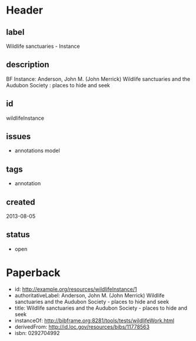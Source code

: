 # Header

## label

Wildlife sanctuaries - Instance

## description

BF Instance: Anderson, John M. (John Merrick) Wildlife sanctuaries and the Audubon Society : places to hide and seek

## id

wildlifeInstance

## issues

* annotations model

## tags

* annotation

## created

2013-08-05

## status

* open

# Paperback 

* id: http://example.org/resources/wildlifeInstance/1
* authoritativeLabel: Anderson, John M. (John Merrick) Wildlife sanctuaries and the Audubon Society - places to hide and seek
* title: Wildlife sanctuaries and the Audubon Society -  places to hide and seek
* instanceOf: http://bibframe.org:8281/tools/tests/wildlifeWork.html 
* derivedFrom: http://id.loc.gov/resources/bibs/11778563
* isbn: 0292704992
